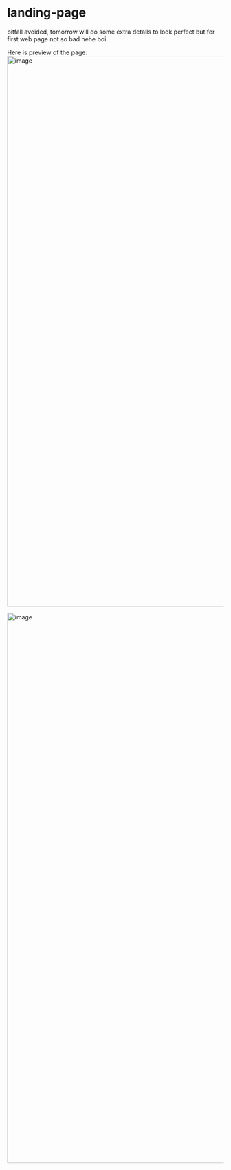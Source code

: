 # landing-page
pitfall avoided, tomorrow will do some extra details to look perfect
but for first web page not so bad hehe boi

Here is preview of the page: 
<img width="1280" alt="image" src="https://github.com/demko12/landing-page/assets/143662553/e4758483-92fa-4405-b1cc-82972eb85663">

<img width="1280" alt="image" src="https://github.com/demko12/landing-page/assets/143662553/325f4d5e-f50e-4cb5-9224-2e902e6b2f11">


